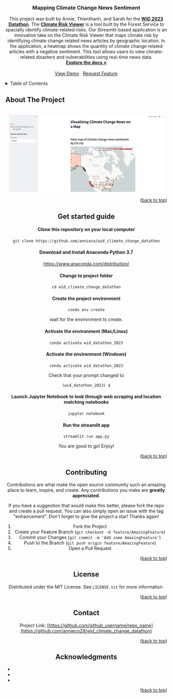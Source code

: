 <!-- Improved compatibility of back to top link: See: https://github.com/othneildrew/Best-README-Template/pull/73 -->
<a name="readme-top"></a>
<!--
*** Thanks for checking out the Best-README-Template. If you have a suggestion
*** that would make this better, please fork the repo and create a pull request
*** or simply open an issue with the tag "enhancement".
*** Don't forget to give the project a star!
*** Thanks again! Now go create something AMAZING! :D
-->



<!-- PROJECT SHIELDS -->
<!--
*** I'm using markdown "reference style" links for readability.
*** Reference links are enclosed in brackets [ ] instead of parentheses ( ).
*** See the bottom of this document for the declaration of the reference variables
*** for contributors-url, forks-url, etc. This is an optional, concise syntax you may use.
*** https://www.markdownguide.org/basic-syntax/#reference-style-links
-->


<!-- PROJECT LOGO -->
<!--
<br />
<div align="center">
  <a href="https://github.com/annieco/wid_climate_change_datathon">
    <img src="climate_news_sentiment_app_photo.png" alt="Logo" width="240" height="120">
  </a>
-->

<h3 align="center">Mapping Climate Change News Sentiment</h3>

  <p align="center">
    This project was built by Annie, Thienthanh, and Sarah for the <a href="https://www.womenindata.org/datathon"><strong>WiD 2023 Datathon</strong></a>. The <a href="https://storymaps.arcgis.com/collections/87744e6b06c74e82916b9b11da218d28?item=1"f><strong>Climate Risk Viewer</strong></a> is a tool built by the Forest Service to spacially identify climate-related risks. Our Streamlit-based application is an innovative take on the Climate Risk Viewer that maps climate risk by identifying climate change related news articles by geographic location. In the application, a heatmap shows the quantity of climate change related articles with a negative sentiment. This tool allows users to view climate-related disasters and vulnerabilities using real-time news data.
    <br />
    <a href="https://github.com/annieco29/wid_climate_change_datathon"><strong>Explore the docs »</strong></a>
    <br />
    <br />
    <a href="https://mappingclimatechangenewsdata.streamlit.app">View Demo</a>
    ·
    <a href="https://github.com/annieco29/wid_climate_change_datathon/issues">Request Feature</a>
  </p>
</div>



<!-- TABLE OF CONTENTS -->
<details>
  <summary>Table of Contents</summary>
  <ol>
    <li>
      <a href="#about-the-project">About The Project</a>
      <ul>
        <li><a href="#built-with">Built With</a></li>
      </ul>
    </li>
    <li>
      <a href="#getting-started">Getting Started</a>
      <ul>
        <li><a href="#prerequisites">Prerequisites</a></li>
        <li><a href="#installation">Installation</a></li>
      </ul>
    </li>
    <li><a href="#usage">Usage</a></li>
    <li><a href="#roadmap">Roadmap</a></li>
    <li><a href="#contributing">Contributing</a></li>
    <li><a href="#license">License</a></li>
    <li><a href="#contact">Contact</a></li>
    <li><a href="#acknowledgments">Acknowledgments</a></li>
  </ol>
</details>



<!-- ABOUT THE PROJECT -->
## About The Project
<br />
<div align="center">
  <a href="https://github.com/annieco/wid_climate_change_datathon">
    <img src="climate_news_sentiment_app_photo.png" alt="Logo" width="480" height="240">
  </a>
  
<!--
Here's a blank template to get started: To avoid retyping too much info. Do a search and replace with your text editor for the following: `github_username`, `repo_name`, `twitter_handle`, `linkedin_username`, `email_client`, `email`, `project_title`, `project_description`
-->

<p align="right">(<a href="#readme-top">back to top</a>)</p>


## Get started guide

#### Clone this repository on your local computer

```
git clone https://github.com/annieco/wid_climate_change_datathon
```

#### Download and Install Anaconda Python 3.7

https://www.anaconda.com/distribution/

#### Change to project folder

```
cd wid_climate_change_datathon
```

#### Create the project environment

```
conda env create
```

wait for the environment to create.

#### Activate the environment (Mac/Linux)
```
conda activate wid_datathon_2023
```

#### Activate the environment (Windows)
```
conda activate wid_datathon_2023
```

Check that your prompt changed to

```
(wid_datathon_2023) $
```

#### Launch Jupyter Notebook to look through web scraping and location matching notebooks

```
jupyter notebook
```

#### Run the streamlit app

```
streamlit run app.py
```

You are good to go! Enjoy!


<p align="right">(<a href="#readme-top">back to top</a>)</p>



<!-- CONTRIBUTING -->
## Contributing

Contributions are what make the open source community such an amazing place to learn, inspire, and create. Any contributions you make are **greatly appreciated**.

If you have a suggestion that would make this better, please fork the repo and create a pull request. You can also simply open an issue with the tag "enhancement".
Don't forget to give the project a star! Thanks again!

1. Fork the Project
2. Create your Feature Branch (`git checkout -b feature/AmazingFeature`)
3. Commit your Changes (`git commit -m 'Add some AmazingFeature'`)
4. Push to the Branch (`git push origin feature/AmazingFeature`)
5. Open a Pull Request

<p align="right">(<a href="#readme-top">back to top</a>)</p>



<!-- LICENSE -->
## License

Distributed under the MIT License. See `LICENSE.txt` for more information.

<p align="right">(<a href="#readme-top">back to top</a>)</p>



<!-- CONTACT -->
## Contact

Project Link: [https://github.com/github_username/repo_name](https://github.com/annieco29/wid_climate_change_datathon)

<p align="right">(<a href="#readme-top">back to top</a>)</p>



<!-- ACKNOWLEDGMENTS -->
## Acknowledgments

* []()
* []()
* []()

<p align="right">(<a href="#readme-top">back to top</a>)</p>



<!-- MARKDOWN LINKS & IMAGES -->
<!-- https://www.markdownguide.org/basic-syntax/#reference-style-links -->
[contributors-shield]: https://img.shields.io/github/contributors/github_username/repo_name.svg?style=for-the-badge
[contributors-url]: https://github.com/github_username/repo_name/graphs/contributors
[forks-shield]: https://img.shields.io/github/forks/github_username/repo_name.svg?style=for-the-badge
[forks-url]: https://github.com/github_username/repo_name/network/members
[stars-shield]: https://img.shields.io/github/stars/github_username/repo_name.svg?style=for-the-badge
[stars-url]: https://github.com/github_username/repo_name/stargazers
[issues-shield]: https://img.shields.io/github/issues/github_username/repo_name.svg?style=for-the-badge
[issues-url]: https://github.com/github_username/repo_name/issues
[license-shield]: https://img.shields.io/github/license/github_username/repo_name.svg?style=for-the-badge
[license-url]: https://github.com/github_username/repo_name/blob/master/LICENSE.txt
[linkedin-shield]: https://img.shields.io/badge/-LinkedIn-black.svg?style=for-the-badge&logo=linkedin&colorB=555
[linkedin-url]: https://linkedin.com/in/linkedin_username
[product-screenshot]: images/screenshot.png
[Next.js]: https://img.shields.io/badge/next.js-000000?style=for-the-badge&logo=nextdotjs&logoColor=white
[Next-url]: https://nextjs.org/
[React.js]: https://img.shields.io/badge/React-20232A?style=for-the-badge&logo=react&logoColor=61DAFB
[React-url]: https://reactjs.org/
[Vue.js]: https://img.shields.io/badge/Vue.js-35495E?style=for-the-badge&logo=vuedotjs&logoColor=4FC08D
[Vue-url]: https://vuejs.org/
[Angular.io]: https://img.shields.io/badge/Angular-DD0031?style=for-the-badge&logo=angular&logoColor=white
[Angular-url]: https://angular.io/
[Svelte.dev]: https://img.shields.io/badge/Svelte-4A4A55?style=for-the-badge&logo=svelte&logoColor=FF3E00
[Svelte-url]: https://svelte.dev/
[Laravel.com]: https://img.shields.io/badge/Laravel-FF2D20?style=for-the-badge&logo=laravel&logoColor=white
[Laravel-url]: https://laravel.com
[Bootstrap.com]: https://img.shields.io/badge/Bootstrap-563D7C?style=for-the-badge&logo=bootstrap&logoColor=white
[Bootstrap-url]: https://getbootstrap.com
[JQuery.com]: https://img.shields.io/badge/jQuery-0769AD?style=for-the-badge&logo=jquery&logoColor=white
[JQuery-url]: https://jquery.com 
